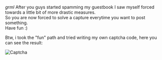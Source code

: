 *grml* After you guys started spamming my guestbook I saw myself forced towards a little bit of more drastic measures.  
So you are now forced to solve a capture everytime you want to post something.  
Have fun :)  

Btw, i took the "fun" path and tried writing my own captcha code, here you can see the result:

![Captcha][1]

  [1]: /data/images/log/captcha_img.png